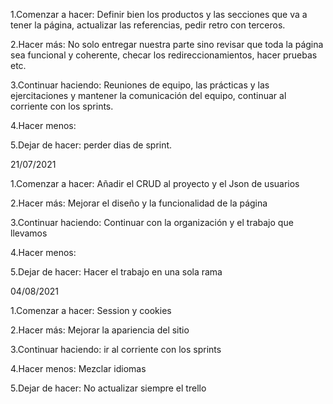 1.Comenzar a hacer: Definir bien los productos y las secciones que va a tener la página, actualizar las referencias, pedir retro con terceros.

2.Hacer más: No solo entregar nuestra parte sino revisar que toda la página sea funcional y coherente, checar los redireccionamientos, hacer pruebas etc.

3.Continuar haciendo: Reuniones de equipo, las prácticas y las ejercitaciones y mantener la comunicación del equipo, continuar al corriente con los sprints.

4.Hacer menos:

5.Dejar de hacer: perder dias de sprint.

21/07/2021

1.Comenzar a hacer: Añadir el CRUD al proyecto y el Json de usuarios

2.Hacer más: Mejorar el diseño y la funcionalidad de la página

3.Continuar haciendo: Continuar con la organización y el trabajo que llevamos

4.Hacer menos: 

5.Dejar de hacer: Hacer el trabajo en una sola rama

04/08/2021

1.Comenzar a hacer: Session y cookies

2.Hacer más: Mejorar la apariencia del sitio

3.Continuar haciendo: ir al corriente con los sprints

4.Hacer menos: Mezclar idiomas

5.Dejar de hacer: No actualizar siempre el trello
